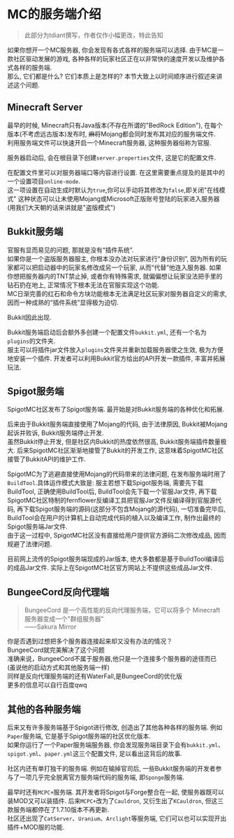 # MC的服务端介绍

>此部分为tdiant撰写，作者仅作小幅更改，特此告知

如果你想开一个MC服务器, 你会发现有各式各样的服务端可以选择. 由于MC是一款社区驱动发展的游戏, 各种各样的玩家社区正在以非常快的速度开发以及维护各式各样的服务端.  
那么, 它们都是什么? 它们本质上是怎样的? 本节大致上以时间顺序进行叙述来讲述这个问题.

## Minecraft Server

最早的时候, Minecraft只有Java版本(不存在所谓的"BedRock Edition"), 在每个版本(不考虑远古版本)发布时, <del>麻将</del>Mojang都会同时发布其对应的服务端文件.  
利用服务端文件可以快速开启一个Minecraft服务器, 这种服务器俗称为官服.

服务器启动后, 会在根目录下创建`server.properties`文件, 这是它的配置文件.

在配置文件里可以对服务器端口等内容进行设置. 在这里需要重点提及的是其中的一个设置项目`online-mode`.  
这一项设置在自动生成时默认为`true`,你可以手动将其修改为`false`,即关闭"在线模式"
这种状态可以让未使用Mojang或Microsoft正版账号登陆的玩家进入服务器(用我们大天朝的话来讲就是"盗版模式")

## Bukkit服务端

官服有显而易见的问题, 那就是没有“插件系统”.  
如果你是一个盗版服务器服主, 你根本没办法对玩家进行“身份识别”, 因为所有的玩家都可以把启动器中的玩家名修改成另一个玩家, 从而“代替”他连入服务器. 如果你想把服务器内的TNT禁止掉, 或者你有特殊需求, 就偏偏想让玩家没法把手里的钻石扔在地上, 正常情况下根本无法在官服实现这个功能.  
MC日渐完善的红石和命令方块功能根本无法满足社区玩家对服务器自定义的需求, 因而一种成熟的“插件系统”显得极为迫切.

Bukkit因此出现.

Bukkit服务端启动后会额外多创建一个配置文件`bukkit.yml`, 还有一个名为`plugins`的文件夹.  
服主可以将插件jar文件放入`plugins`文件夹并重新加载服务器使之生效, 极为方便地安装一个插件. 开发者可以利用Bukkit官方给出的API开发一款插件, 丰富并拓展玩法.

## Spigot服务端

SpigotMC社区发布了Spigot服务端. 最开始是对Bukkit服务端的各种优化和拓展.

后来由于Bukkit服务端直接使用了Mojang的代码, 由于法律原因, Bukkit被Mojang起诉并败诉, Bukkit服务端停止开发.  
虽然Bukkit停止开发, 但是社区内Bukkit的热度依然很高, Bukkit服务端插件数量极大. 后来SpigotMC社区渐渐地接管了Bukkit的开发工作, 这意味着SpigotMC社区接管了BukkitAPI的维护工作.

SpigotMC为了逃避直接使用Mojang的代码带来的法律问题, 在发布服务端时用了`BuildTool`.具体运作模式大致是: 服主若想下载Spigot服务端, 需要先下载BuildTool, 正确使用BuildTool后, BuildTool会先下载一个官服Jar文件, 再下载SpigotMC社区特制的fernflower反编译工具把官服Jar文件反编译得到官服源代码, 再下载Spigot服务端的源码(这部分不包含Mojang的源代码), 一切准备完毕后, BuildTool会在用户的计算机上自动完成代码的植入以及编译工作, 制作出最终的Spigot服务端Jar文件.  
由于这一过程中, SpigotMC社区没有直接给用户提供官方源码二次修改成品, 因而规避了法律问题.

目前网上流传的Spigot服务端现成的Jar版本, 绝大多数都是基于BuildTool编译后的成品Jar文件. 实际上在SpigotMC社区官方网站上不提供这些成品Jar文件.

## BungeeCord反向代理端

> BungeeCord 是一个高性能的反向代理服务端，它可以将多个 Minecraft 服务器变成一个"群组服务器"  
> ——Sakura Mirror

你是否遇到过想把多个服务器连接起来却又没有办法的情况？  
BungeeCord就完美解决了这个问题  
准确来说，BungeeCord不属于服务器,他只是一个连接多个服务器的途径而已  
(虽说他的启动方式和其他服务端一样)  
同样是反向代理服务端的还有WaterFall,是BungeeCord的优化版  
更多的信息可以自行百度qwq  

## 其他的各种服务端

后来又有许多服务端基于Spigot进行修改, 创造出了其他各种各样的服务端. 例如`Paper`服务端, 它是基于Spigot服务端的社区优化版本.  
如果你运行了一个Paper服务端服务器, 你会发现服务端目录下会有`bukkit.yml`、`spigot.yml`、`paper.yml`这三个配置文件, 足以看出这背后的故事.

社区内还有单打独干的服务端. 例如在输掉官司后, 一些Bukkit服务端的开发者参与了一项几乎完全脱离官方服务端代码的服务端, 即`Sponge`服务端.

最早时还有`MCPC+`服务端. 其开发者将Spigot与Forge整合在一起, 使服务器既可以装MOD又可以装插件. 后来`MCPC+`改为了`Cauldron`, 又衍生出了`KCauldron`, 但这三款服务端都停在了1.7.10版本不再更新.  
社区还出现了`CatServer`、`Uranium`、`Arclight`等服务端, 它们可以也可以实现开出插件+MOD服的功能.